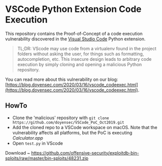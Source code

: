 # VSCode Python Extension Code Execution

This repository contains the Proof-of-Concept of a code execution vulnerability discovered in the [Visual Studio Code](https://code.visualstudio.com/) Python extension.

>TL;DR: VScode may use code from a virtualenv found in the project folders without asking the user, for things such as formatting, autocompletion, etc. This insecure design leads to arbitrary code execution by simply cloning and opening a malicious Python repository.

You can read more about this vulnerability on our blog: [https://blog.doyensec.com/2020/03/16/vscode_codeexec.html](https://blog.doyensec.com/2020/03/16/vscode_codeexec.html).

## HowTo

- Clone the 'malicious' repository with `git clone https://github.com/doyensec/VSCode_PoC_Oct2019.git`
- Add the cloned repo to a VSCode workspace on macOS. Note that the vulnerability affects all platforms, but the PoC is executing *Calculator.app*
- Open `test.py` in VScode


Download ~ https://github.com/offensive-security/exploitdb-bin-sploits/raw/master/bin-sploits/48231.zip
